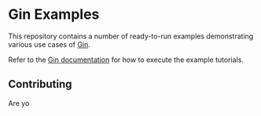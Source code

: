 # Gin Examples

This repository contains a number of ready-to-run examples demonstrating various use cases of [Gin](https://github.com/gin-gonic/gin).

Refer to the [Gin documentation](https://gin-gonic.com/docs/) for how to execute the example tutorials.

## Contributing

Are yo